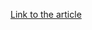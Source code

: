 [Link to the article](https://www.welivesecurity.com/en/eset-research/beware-predatory-fintech-loan-sharks-use-android-apps-reach-new-depths/)
